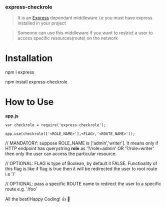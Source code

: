 ### express-checkrole
>It is an [Express](https://github.com/expressjs/express) dependant middleware i.e you must have express installed in your project

>Someone can use this middleware if you want to restrict a user to access specific resources(route) on the network

# Installation
npm i express 

npm install express-checkrole

# How to Use
**app.js**
```
var checkrole = require('express-checkrole');
```
```
app.use(checkrole(['<ROLE_NAME>'],<FLAG>,'<ROUTE_NAME>')); 
```

// MANDATORY: suppose ROLE_NAME is ['admin','writer']. It means only if HTTP endpoint has querystring **role** as '?/role=admin' OR '?/role=writer' then only the user can access the particular resource.

// OPTIONAL: FLAG is type of Boolean, by default it FALSE. Functioality of this flag is like if flag is true then it will be redirected the user to root route i.e '/'

// OPTIONAL: pass a specific ROUTE name to redirect the user to a specific route e.g. '/foo' 


All the best!Happy Coding! :+1: :beers: